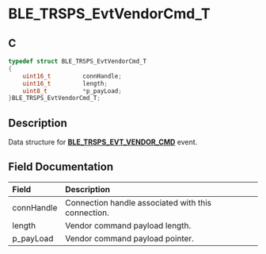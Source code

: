# BLE_TRSPS_EvtVendorCmd_T

## C

```c
typedef struct BLE_TRSPS_EvtVendorCmd_T
{
    uint16_t         connHandle;
    uint16_t         length;
    uint8_t          *p_payLoad;
}BLE_TRSPS_EvtVendorCmd_T;
```

## Description

Data structure for **[BLE_TRSPS_EVT_VENDOR_CMD](GUID-1D0AD6D8-972B-4D20-89ED-354F04B1AD8B.md)** event.


## Field Documentation

|Field|Description|
|:---|:---|
|connHandle|Connection handle associated with this connection.|
|length|Vendor command payload length.|
|p_payLoad|Vendor command payload pointer.|
